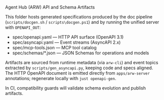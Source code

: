 Agent Hub (ARW) API and Schema Artifacts

This folder hosts generated specifications produced by the doc pipeline (`scripts/docgen.sh` / `scripts\docgen.ps1`) and by running the unified server with `OPENAPI_OUT`:
- spec/openapi.yaml — HTTP API surface (OpenAPI 3.1)
- spec/asyncapi.yaml — Event streams (AsyncAPI 2.x)
- spec/mcp-tools.json — MCP tool catalog
- spec/schemas/*.json — JSON Schemas for operations and models

Artifacts are sourced from runtime metadata (via `arw-cli`) and event topics extracted by `scripts/gen_asyncapi.py`, keeping code and specs aligned. The HTTP OpenAPI document is emitted directly from `apps/arw-server` annotations; regenerate locally with `just openapi-gen`.

In CI, compatibility guards will validate schema evolution and publish artifacts.
